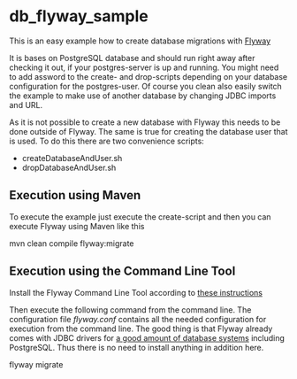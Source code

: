 # db_flyway_sample

This is an easy example how to create database migrations with [Flyway](http://flywaydb.org/)

It is bases on PostgreSQL database and should run right away after checking it out,
if your postgres-server is up and running. You might need to add assword to the
create- and drop-scripts depending on your database configuration for the postgres-user.
Of course you clean also easily switch the example to make use of another database by
changing JDBC imports and URL.

As it is not possible to create a new database with Flyway this needs to be done
outside of Flyway. The same is true for creating the database user that is used.
To do this there are two convenience scripts:
* createDatabaseAndUser.sh
* dropDatabaseAndUser.sh

## Execution using Maven

To execute the example just execute the create-script and then you can execute
Flyway using Maven like this

mvn clean compile flyway:migrate

## Execution using the Command Line Tool

Install the Flyway Command Line Tool according to [these instructions](http://flywaydb.org/documentation/commandline/)

Then execute the following command from the command line. The configuration file *flyway.conf* contains all the needed configuration for execution from the command line. The good thing is that Flyway already comes with JDBC drivers for [a good amount of database systems](http://flywaydb.org/documentation/commandline/) including PostgreSQL. Thus there is no need to install anything in addition here.

flyway migrate

